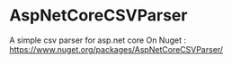 # AspNetCoreCSVParser
A simple csv parser for asp.net core
On Nuget :
https://www.nuget.org/packages/AspNetCoreCSVParser/
